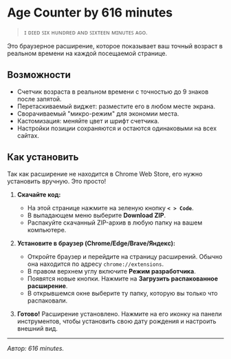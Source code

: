 # Age Counter by 616 minutes

> ɪ ᴅɪᴇᴅ ꜱɪx ʜᴜɴᴅʀᴇᴅ ᴀɴᴅ ꜱɪxᴛᴇᴇɴ ᴍɪɴᴜᴛᴇꜱ ᴀɢᴏ.

Это браузерное расширение, которое показывает ваш точный возраст в реальном времени на каждой посещаемой странице.

## Возможности

* Счетчик возраста в реальном времени с точностью до 9 знаков после запятой.
* Перетаскиваемый виджет: разместите его в любом месте экрана.
* Сворачиваемый "микро-режим" для экономии места.
* Кастомизация: меняйте цвет и шрифт счетчика.
* Настройки позиции сохраняются и остаются одинаковыми на всех сайтах.

## Как установить

Так как расширение не находится в Chrome Web Store, его нужно установить вручную. Это просто!

1.  **Скачайте код:**
    * На этой странице нажмите на зеленую кнопку **`< > Code`**.
    * В выпадающем меню выберите **Download ZIP**.
    * Распакуйте скачанный ZIP-архив в любую папку на вашем компьютере.

2.  **Установите в браузер (Chrome/Edge/Brave/Яндекс):**
    * Откройте браузер и перейдите на страницу расширений. Обычно она находится по адресу `chrome://extensions`.
    * В правом верхнем углу включите **Режим разработчика**.
    * Появятся новые кнопки. Нажмите на **Загрузить распакованное расширение**.
    * В открывшемся окне выберите ту папку, которую вы только что распаковали.

3.  **Готово!** Расширение установлено. Нажмите на его иконку на панели инструментов, чтобы установить свою дату рождения и настроить внешний вид.

---
*Автор: 616 minutes.*